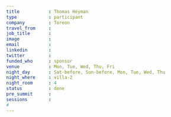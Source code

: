 ```yaml
---
title           : Thomas Heyman
type            : participant
company         : Toreon
travel_from     :
job_title       : 
image           : 
email           : 
linkedin        : 
twitter         : 
funded_who      : sponsor
venue           : Mon, Tue, Wed, Thu, Fri
night_day       : Sat-before, Sun-before, Mon, Tue, Wed, Thu
night_where     : villa-2
night_room      : 4
status          : done
pre_summit      : 
sessions        :
# 
---
```



